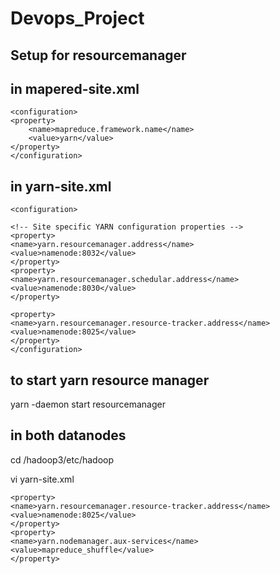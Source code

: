 # Devops_Project


## Setup for resourcemanager
## in mapered-site.xml

```
<configuration>
<property>
	<name>mapreduce.framework.name</name>
	<value>yarn</value>
</property>
</configuration>
```

## in yarn-site.xml

```
<configuration>

<!-- Site specific YARN configuration properties -->
<property>
<name>yarn.resourcemanager.address</name>
<value>namenode:8032</value>
</property>
<property>
<name>yarn.resourcemanager.schedular.address</name>
<value>namenode:8030</value>
</property>

<property>
<name>yarn.resourcemanager.resource-tracker.address</name>
<value>namenode:8025</value>
</property>
</configuration>

```


## to start yarn resource manager

yarn -daemon start resourcemanager

## in both datanodes  
 
 cd /hadoop3/etc/hadoop
 
 vi yarn-site.xml

```
<property>
<name>yarn.resourcemanager.resource-tracker.address</name>
<value>namenode:8025</value>
</property>
<property>
<name>yarn.nodemanager.aux-services</name>
<value>mapreduce_shuffle</value>
</property>

```


